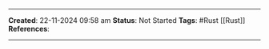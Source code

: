 _____
**Created**: 22-11-2024 09:58 am
**Status**: Not Started
**Tags**: #Rust [[Rust]]
**References**: 
______